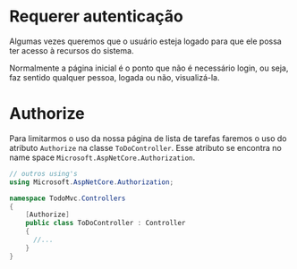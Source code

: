 # Requerer autenticação

Algumas vezes queremos que o usuário esteja logado para que ele possa ter acesso à recursos do sistema.

Normalmente a página inicial é o ponto que não é necessário login, ou seja, faz sentido qualquer pessoa, logada ou não, visualizá-la.

# Authorize

Para limitarmos o uso da nossa página de lista de tarefas faremos o uso do atributo `Authorize` na classe `ToDoController`. Esse atributo se encontra no name space `Microsoft.AspNetCore.Authorization`.

```csharp
// outros using's
using Microsoft.AspNetCore.Authorization;

namespace TodoMvc.Controllers
{
    [Authorize]
    public class ToDoController : Controller
    {
      //...
    }
}
``` 